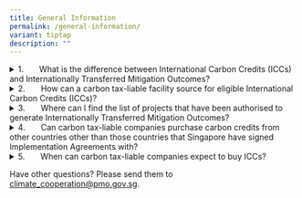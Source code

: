 ```yaml
---
title: General Information
permalink: /general-information/
variant: tiptap
description: ""
---
```

<div data-type="detailGroup" class="isomer-accordion isomer-accordion-white">
<details class="isomer-details">
<summary>1.&nbsp;&nbsp;&nbsp;&nbsp;&nbsp;&nbsp; What is the difference between
International Carbon Credits (ICCs) and Internationally Transferred Mitigation
Outcomes?</summary>
<div data-type="detailsContent" class="isomer-details-content">
<p>International Carbon Credits (ICCs) are ITMOs (Internationally Transferred
Mitigation Outcomes) under Article 6 of the Paris Agreement that meet the
requirements set out under Singapore’s ICC framework. Refer to <a href="https://www.mse.gov.sg/latest-news/eligibility-criteria-for-internationalcarboncredits" rel="noopener noreferrer nofollow" target="_blank">this link</a> for
more information on the ICC framework.</p>
</div>
</details>
<details class="isomer-details">
<summary>2.&nbsp;&nbsp;&nbsp;&nbsp;&nbsp;&nbsp; How can a carbon tax-liable facility
source for eligible International Carbon Credits (ICCs)?</summary>
<div data-type="detailsContent" class="isomer-details-content">
<p>Tax-liable facilities can work with project developers or third-party
service provider to either source eligible ICCs from existing projects
or develop new ones.</p>
<p>Companies that wish to develop their own ICC projects may refer to information
the processes under each Implementation Agreement and participation criteria
to ensure that the ICCs generated from their projects will be accepted
under the carbon tax.</p>
</div>
</details>
<details class="isomer-details">
<summary>3.&nbsp;&nbsp;&nbsp;&nbsp;&nbsp;&nbsp; Where can I find the list of projects
that have been authorised to generate Internationally Transferred Mitigation
Outcomes?</summary>
<div data-type="detailsContent" class="isomer-details-content">
<p>Companies may refer to the Implementation Agreement (IA) <a href="https://www.carbonmarkets-cooperation.gov.sg/project-register/overall-register/" rel="noopener noreferrer nofollow" target="_blank">project register</a>,
which will list the projects that have been authorised under the IA for
corresponding adjustments.</p>
</div>
</details>
<details class="isomer-details">
<summary>4.&nbsp;&nbsp;&nbsp;&nbsp;&nbsp;&nbsp; Can carbon tax-liable companies
purchase carbon credits from other countries other than those countries
that Singapore have signed Implementation Agreements with?</summary>
<div data-type="detailsContent" class="isomer-details-content">
<p>No. To comply with Article 6.2 of the Paris Agreement, carbon credits
from projects hosted in countries without an implementation agreement are
not allowed to be used to offset carbon-tax liability under Singapore’s
ICC Framework.</p>
</div>
</details>
<details class="isomer-details">
<summary>5.&nbsp;&nbsp;&nbsp;&nbsp;&nbsp;&nbsp; When can carbon tax-liable companies
expect to buy ICCs?</summary>
<div data-type="detailsContent" class="isomer-details-content">
<p>Singapore has signed Implementation Agreements (IAs) with Bhutan, Chile,
Ghana, Papua New Guinea, Peru, Rwanda and Paraguay on Article 6 carbon
credits cooperation. We are actively working with our counterparts to operationalise
these partnerships. </p>
<p>For the Singapore-Ghana IA, we launched the call for project applications
in Sept 2024, and are working closely with Ghana to assess the applications
received.&nbsp;</p>
</div>
</details>
</div>
<p>Have other questions? Please send them to <a href="mailto:climate_cooperation@pmo.gov.sg" rel="noopener noreferrer nofollow" target="_blank">climate_cooperation@pmo.gov.sg</a>.</p>